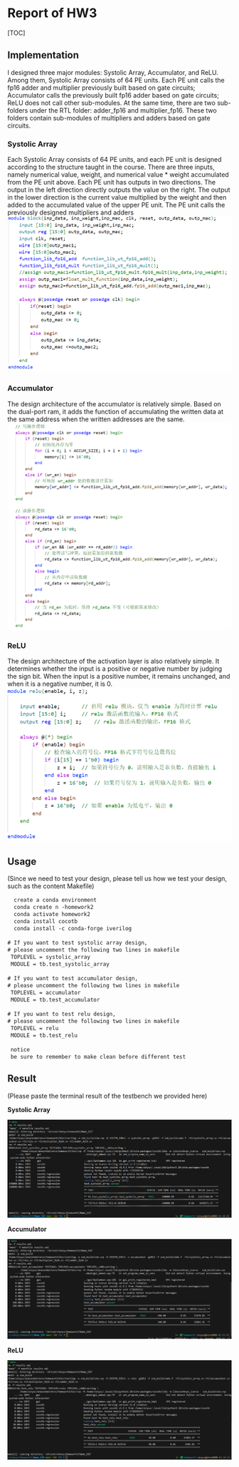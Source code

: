 # Report of HW3



[TOC]

## Implementation

I designed three major modules: Systolic Array, Accumulator, and ReLU. Among them, Systolic Array consists of 64 PE units. Each PE unit calls the fp16 adder and multiplier previously built based on gate circuits; Accumulator calls the previously built fp16 adder based on gate circuits; ReLU does not call other sub-modules. At the same time, there are two sub-folders under the RTL folder: adder_fp16 and multiplier_fp16. These two folders contain sub-modules of multipliers and adders based on gate circuits.

### Systolic Array

Each Systolic Array consists of 64 PE units, and each PE unit is designed according to the structure taught in the course. There are three inputs, namely numerical value, weight, and numerical value * weight accumulated from the PE unit above. Each PE unit has outputs in two directions. The output in the left direction directly outputs the value on the right. The output in the lower direction is the current value multiplied by the weight and then added to the accumulated value of the upper PE unit. The PE unit calls the previously designed multipliers and adders
![PE](PE.png)
### Accumulator
The design architecture of the accumulator is relatively simple. Based on the dual-port ram, it adds the function of accumulating the written data at the same address when the written addresses are the same.
![ACCUMULATOR](accum.png)
### ReLU
The design architecture of the activation layer is also relatively simple. It determines whether the input is a positive or negative number by judging the sign bit. When the input is a positive number, it remains unchanged, and when it is a negative number, it is 0.
![relu](relu.png)
## Usage

(Since we need to test your design, please tell us how we test your design, such as the content Makefile)

```
  create a conda environment
  conda create n -homework2
  conda activate homework2
  conda install cocotb
  conda install -c conda-forge iverilog

# If you want to test systolic array design, 
# please uncomment the following two lines in makefile
 TOPLEVEL = systolic_array
 MODULE = tb.test_systolic_array

# If you want to test accumulator design, 
# please uncomment the following two lines in makefile
 TOPLEVEL = accumulator
 MODULE = tb.test_accumulator

# If you want to test relu design, 
# please uncomment the following two lines in makefile
 TOPLEVEL = relu
 MODULE = tb.test_relu

 notice
 be sure to remember to make clean before different test

```

## Result

(Please paste the terminal result of the testbench we provided here)

**Systolic Array**

![result1](result1.png)

**Accumulator**

![result2](result2.png)

**ReLU**

![result3](result3.png)
